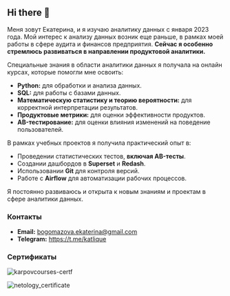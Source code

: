 ## Hi there 👋

Меня зовут Екатерина, и я изучаю аналитику данных с января 2023 года. Мой интерес к анализу данных возник еще раньше, в рамках моей работы в сфере аудита и финансов предприятия.
**Сейчас я особенно стремлюсь развиваться в направлении продуктовой аналитики.**

Специальные знания в области аналитики данных я получала на онлайн курсах, которые помогли мне освоить:
*   **Python:** для обработки и анализа данных.
*   **SQL:** для работы с базами данных.
*   **Математическую статистику и теорию вероятности:** для корректной интерпретации результатов.
*   **Продуктовые метрики:** для оценки эффективности продуктов.
*   **AB-тестирование:** для оценки влияния изменений на поведение пользователей.

В рамках учебных проектов я получила практический опыт в:

*   Проведении статистических тестов, **включая AB-тесты**.
*   Создании дашбордов в **Superset** и **Redash**.
*   Использовании **Git** для контроля версий.
*   Работе с **Airflow** для автоматизации рабочих процессов.

Я постоянно развиваюсь и открыта к новым знаниям и проектам в сфере аналитики данных.

### Контакты

*   **Email:** bogomazova.ekaterina@gmail.com
*   **Telegram:** https://t.me/katlique

### Сертификаты

![karpovcourses-certf](https://github.com/user-attachments/assets/bd85e659-7846-4d08-8eb7-da142803fff0)

![netology_certificate](https://github.com/user-attachments/assets/e6aa3345-fbdc-4f15-bef1-34256436f705)
